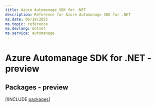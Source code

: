 ```yaml
---
title: Azure Automanage SDK for .NET
description: Reference for Azure Automanage SDK for .NET
ms.date: 06/19/2025
ms.topic: reference
ms.devlang: dotnet
ms.service: automanage
---
```

# Azure Automanage SDK for .NET - preview
## Packages - preview
[!INCLUDE [packages](automanage-index.md)]